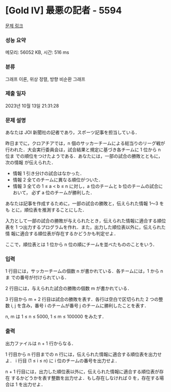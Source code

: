 # [Gold IV] 最悪の記者 - 5594 

[문제 링크](https://www.acmicpc.net/problem/5594) 

### 성능 요약

메모리: 56052 KB, 시간: 516 ms

### 분류

그래프 이론, 위상 정렬, 방향 비순환 그래프

### 제출 일자

2023년 10월 13일 21:31:28

### 문제 설명

<p>あなたは JOI 新聞社の記者であり，スポーツ記事を担当している．</p>

<p>昨日までに，クロアチアでは，n 個のサッカーチームによる総当りのリーグ戦が 行われた．大会実行委員会は，試合結果と規定に基づき各チームに 1 位から n 位ま での順位をつけたようである．あなたには，一部の試合の勝敗とともに，次の情報 が伝えられた．</p>

<ul>
	<li>情報 1 引き分けの試合はなかった．</li>
	<li>情報 2 全てのチームに異なる順位がついた．</li>
	<li>情報 3 全ての 1 ≤ a < b ≤ n に対し，a 位のチームと b 位のチームの試合において， 必ず a 位のチームが勝利した．</li>
</ul>

<p>あなたは記事を作成するために，一部の試合の勝敗と，伝えられた情報 1～3 をも とに，順位表を推測することにした．</p>

<p>入力として一部の試合の勝敗が与えられたとき，伝えられた情報に適合する順位 表を 1 つ出力するプログラムを作れ．また，出力した順位表以外に，伝えられた情 報に適合する順位表が存在するかどうかも判定せよ．</p>

<p>ここで，順位表とは 1 位から n 位の順にチームを並べたもののことをいう．</p>

### 입력 

 <p>1 行目には，サッカーチームの個数 n が書かれている．各チームには，1 から n ま での番号が付けられている．</p>

<p>2 行目には，与えられた試合の勝敗の個数 m が書かれている．</p>

<p>3 行目から m + 2 行目は試合の勝敗を表す．各行は空白で区切られた 2 つの整数 i, j を含み，番号 i のチームが番号 j のチームに勝利したことを表す．</p>

<p>n, m は 1 ≤ n ≤ 5000, 1 ≤ m ≤ 100000 をみたす．</p>

### 출력 

 <p>出力ファイルは n + 1 行からなる．</p>

<p>1 行目から n 行目までの n 行には，伝えられた情報に適合する順位表を出力せよ． i 行目 (1 ≤ i ≤ n) に i 位のチームの番号を出力せよ．</p>

<p>n + 1 行目には，出力した順位表以外に，伝えられた情報に適合する順位表が存在 するかどうかを表す整数を出力せよ．もし存在しなければ 0 を，存在する場合は 1 を出力せよ．</p>

